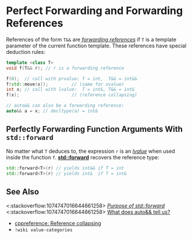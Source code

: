 # Perfect Forwarding and Forwarding References

References of the form `T&&` are *[forwarding references][fr]* if `T` is a template parameter of the current function
template. These references have special deduction rules:
```cpp
template <class T>
void f(T&& r); // r is a forwarding reference

f(0);  // call with prvalue: T = int,  T&& = int&&
f(std::move(x));         // (same for xvalue)
int x; // call with lvalue:  T = int&, T&& = int&
f(x);                    // (reference collapsing)

// auto&& can also be a forwarding reference:
auto&& a = x; // decltype(a) = int&
```

[fr]: https://en.cppreference.com/w/cpp/language/reference#Forwarding_references

## Perfectly Forwarding Function Arguments With `std::forward`
No matter what `T` deduces to, the expression `r` is an *[lvalue][lvalue]* when used inside the function `f`.
**[std::forward][forward]** recovers the reference type:
```cpp
std::forward<T>(r) // yields int&& if T = int
std::forward<T>(r) // yields int&  if T = int&
```

[lvalue]: https://en.cppreference.com/w/cpp/language/value_category#lvalue
[forward]: https://en.cppreference.com/w/cpp/utility/forward

## See Also
<:stackoverflow:1074747016644661258>
*[Purpose of std::forward](https://stackoverflow.com/q/3582001/5740428)*<br>
<:stackoverflow:1074747016644661258>
[What does auto&& tell us?](https://stackoverflow.com/q/13230480/5740428)<br>
- [cppreference: Reference collapsing](https://en.cppreference.com/w/cpp/language/reference#Reference_collapsing)
- `!wiki value-categories`
